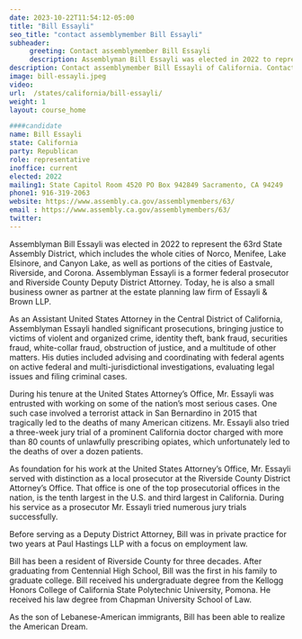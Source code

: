 ```yaml
---
date: 2023-10-22T11:54:12-05:00
title: "Bill Essayli"
seo_title: "contact assemblymember Bill Essayli"
subheader:
     greeting: Contact assemblymember Bill Essayli
     description: Assemblyman Bill Essayli was elected in 2022 to represent the 63rd State Assembly District, which includes the whole cities of Norco, Menifee, Lake Elsinore, and Canyon Lake, as well as portions of the cities of Eastvale, Riverside, and Corona.
description: Contact assemblymember Bill Essayli of California. Contact information for Bill Essayli includes email address, phone number, and mailing address.
image: bill-essayli.jpeg
video:
url:  /states/california/bill-essayli/
weight: 1
layout: course_home

####candidate
name: Bill Essayli
state: California
party: Republican
role: representative
inoffice: current
elected: 2022
mailing1: State Capitol Room 4520 PO Box 942849 Sacramento, CA 94249
phone1: 916-319-2063
website: https://www.assembly.ca.gov/assemblymembers/63/
email : https://www.assembly.ca.gov/assemblymembers/63/
twitter:
---
```


Assemblyman Bill Essayli was elected in 2022 to represent the 63rd State Assembly District, which includes the whole cities of Norco, Menifee, Lake Elsinore, and Canyon Lake, as well as portions of the cities of Eastvale, Riverside, and Corona. Assemblyman Essayli is a former federal prosecutor and Riverside County Deputy District Attorney. Today, he is also a small business owner as partner at the estate planning law firm of Essayli & Brown LLP.  

As an Assistant United States Attorney in the Central District of California, Assemblyman Essayli handled significant prosecutions, bringing justice to victims of violent and organized crime, identity theft, bank fraud, securities fraud, white-collar fraud, obstruction of justice, and a multitude of other matters. His duties included advising and coordinating with federal agents on active federal and multi-jurisdictional investigations, evaluating legal issues and filing criminal cases.

During his tenure at the United States Attorney’s Office, Mr. Essayli was entrusted with working on some of the nation’s most serious cases. One such case involved a terrorist attack in San Bernardino in 2015 that tragically led to the deaths of many American citizens. Mr. Essayli also tried a three-week jury trial of a prominent California doctor charged with more than 80 counts of unlawfully prescribing opiates, which unfortunately led to the deaths of over a dozen patients.

As foundation for his work at the United States Attorney’s Office, Mr. Essayli served with distinction as a local prosecutor at the Riverside County District Attorney’s Office. That office is one of the top prosecutorial offices in the nation, is the tenth largest in the U.S. and third largest in California. During his service as a prosecutor Mr. Essayli tried numerous jury trials successfully.

Before serving as a Deputy District Attorney, Bill was in private practice for two years at Paul Hastings LLP with a focus on employment law.

Bill has been a resident of Riverside County for three decades. After graduating from Centennial High School, Bill was the first in his family to graduate college. Bill received his undergraduate degree from the Kellogg Honors College of California State Polytechnic University, Pomona. He received his law degree from Chapman University School of Law.

As the son of Lebanese-American immigrants, Bill has been able to realize the American Dream.
